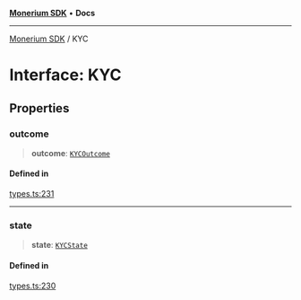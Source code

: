 [**Monerium SDK**](../README.md) • **Docs**

---

[Monerium SDK](../README.md) / KYC

# Interface: KYC

## Properties

### outcome

> **outcome**: [`KYCOutcome`](../enumerations/KYCOutcome.md)

#### Defined in

[types.ts:231](https://github.com/monerium/js-monorepo/blob/6fd0ad80ad4e8d991580cbeedf4372ce7e758e51/packages/sdk/src/types.ts#L231)

---

### state

> **state**: [`KYCState`](../enumerations/KYCState.md)

#### Defined in

[types.ts:230](https://github.com/monerium/js-monorepo/blob/6fd0ad80ad4e8d991580cbeedf4372ce7e758e51/packages/sdk/src/types.ts#L230)

